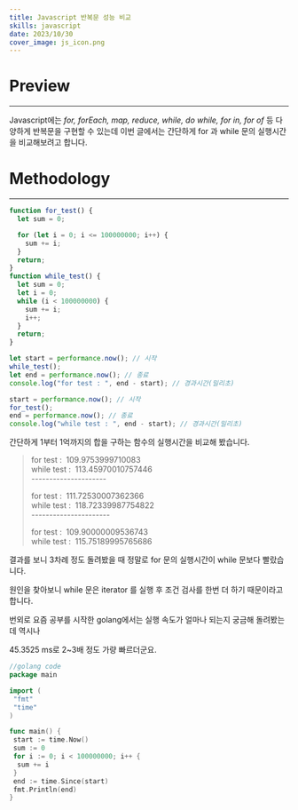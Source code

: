 ```yaml
---
title: Javascript 반복문 성능 비교
skills: javascript
date: 2023/10/30
cover_image: js_icon.png
---
```


# **Preview**

---

Javascript에는 _for, forEach, map, reduce, while, do while, for in, for of_ 등 다양하게 반복문을 구현할 수 있는데 이번 글에서는 간단하게 for 과 while 문의 실행시간을 비교해보려고 합니다.

# **Methodology**

---

```javascript
function for_test() {
  let sum = 0;

  for (let i = 0; i <= 100000000; i++) {
    sum += i;
  }
  return;
}
function while_test() {
  let sum = 0;
  let i = 0;
  while (i < 100000000) {
    sum += i;
    i++;
  }
  return;
}

let start = performance.now(); // 시작
while_test();
let end = performance.now(); // 종료
console.log("for test : ", end - start); // 경과시간(밀리초)

start = performance.now(); // 시작
for_test();
end = performance.now(); // 종료
console.log("while test : ", end - start); // 경과시간(밀리초)
```

간단하게 1부터 1억까지의 합을 구하는 함수의 실행시간을 비교해 봤습니다.

> for test :  109.9753999710083  
> while test :  113.45970010757446  
> \---------------------
>
> for test :  111.72530007362366  
> while test :  118.72339987754822  
> \----------------------
>
> for test :  109.90000009536743  
> while test :  115.75189995765686

결과를 보니 3차례 정도 돌려봤을 때 정말로 for 문의 실행시간이 while 문보다 빨랐습니다.

원인을 찾아보니 while 문은 iterator 를 실행 후 조건 검사를 한번 더 하기 때문이라고 합니다.

번외로 요즘 공부를 시작한 golang에서는 실행 속도가 얼마나 되는지 궁금해 돌려봤는데 역시나

45.3525 ms로 2~3배 정도 가량 빠르더군요.

```go
//golang code
package main

import (
 "fmt"
 "time"
)

func main() {
 start := time.Now()
 sum := 0
 for i := 0; i < 100000000; i++ {
  sum += i
 }
 end := time.Since(start)
 fmt.Println(end)
}
```

